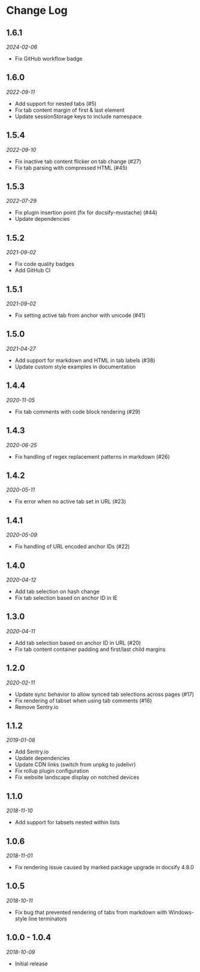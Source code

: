 # Change Log

## 1.6.1

*2024-02-06*

- Fix GitHub workflow badge

## 1.6.0

*2022-09-11*

- Add support for nested tabs (#5)
- Fix tab content margin of first & last element
- Update sessionStorage keys to include namespace

## 1.5.4

*2022-09-10*

- Fix inactive tab content flicker on tab change (#27)
- Fix tab parsing with compressed HTML (#45)

## 1.5.3

*2022-07-29*

- Fix plugin insertion point (fix for docsify-mustache) (#44)
- Update dependencies

## 1.5.2

*2021-09-02*

- Fix code quality badges
- Add GitHub CI

## 1.5.1

*2021-09-02*

- Fix setting active tab from anchor with unicode (#41)

## 1.5.0

*2021-04-27*

- Add support for markdown and HTML in tab labels (#38)
- Update custom style examples in documentation

## 1.4.4

*2020-11-05*

- Fix tab comments with code block rendering (#29)

## 1.4.3

*2020-06-25*

- Fix handling of regex replacement patterns in markdown (#26)

## 1.4.2

*2020-05-11*

- Fix error when no active tab set in URL (#23)

## 1.4.1

*2020-05-09*

- Fix handling of URL encoded anchor IDs (#22)

## 1.4.0

*2020-04-12*

- Add tab selection on hash change
- Fix tab selection based on anchor ID in IE

## 1.3.0

*2020-04-11*

- Add tab selection based on anchor ID in URL (#20)
- Fix tab content container padding and first/last child margins

## 1.2.0

*2020-02-11*

- Update sync behavior to allow synced tab selections across pages (#17)
- Fix rendering of tabset when using tab comments (#16)
- Remove Sentry.io

## 1.1.2

*2019-01-08*

- Add Sentry.io
- Update dependencies
- Update CDN links (switch from unpkg to jsdelivr)
- Fix rollup plugin configuration
- Fix website landscape display on notched devices

## 1.1.0

*2018-11-10*

- Add support for tabsets nested within lists

## 1.0.6

*2018-11-01*

- Fix rendering issue caused by marked package upgrade in docsify 4.8.0

## 1.0.5

*2018-10-11*

- Fix bug that prevented rendering of tabs from markdown with Windows-style
  line terminators

## 1.0.0 - 1.0.4

*2018-10-09*

- Initial release
